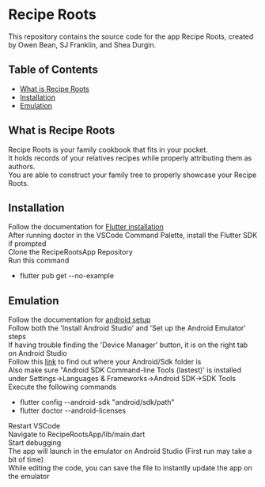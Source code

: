# Recipe Roots

This repository contains the source code for the app Recipe Roots, created by Owen Bean, SJ Franklin, and Shea Durgin.

## Table of Contents

- [What is Recipe Roots](#What-Is-Recipe-Roots)
- [Installation](#Installation)
- [Emulation](#Emulation)

## What is Recipe Roots
Recipe Roots is your family cookbook that fits in your pocket.  
It holds records of your relatives recipes while properly attributing them as authors.  
You are able to construct your family tree to properly showcase your Recipe Roots.  

## Installation
Follow the documentation for [Flutter installation](https://docs.flutter.dev/get-started/install)  
After running doctor in the VSCode Command Palette, install the Flutter SDK if prompted  
Clone the RecipeRootsApp Repository  
Run this command  
-  flutter pub get --no-example

## Emulation
Follow the documentation for [android setup](https://flutter.dev/docs/get-started/install/windows#android-setup)  
Follow both the 'Install Android Studio' and 'Set up the Android Emulator' steps  
If having trouble finding the 'Device Manager' button, it is on the right tab on Android Studio  
Follow this [link](https://developer.android.com/studio/command-line) to find out where your Android/Sdk folder is  
Also make sure "Android SDK Command-line Tools (lastest)' is installed under Settings->Languages & Frameworks->Android SDK->SDK Tools  
Execute the following commands  
-  flutter config --android-sdk "android/sdk/path"
-  flutter doctor --android-licenses

Restart VSCode  
Navigate to RecipeRootsApp/lib/main.dart  
Start debugging  
The app will launch in the emulator on Android Studio (First run may take a bit of time)  
While editing the code, you can save the file to instantly update the app on the emulator  
